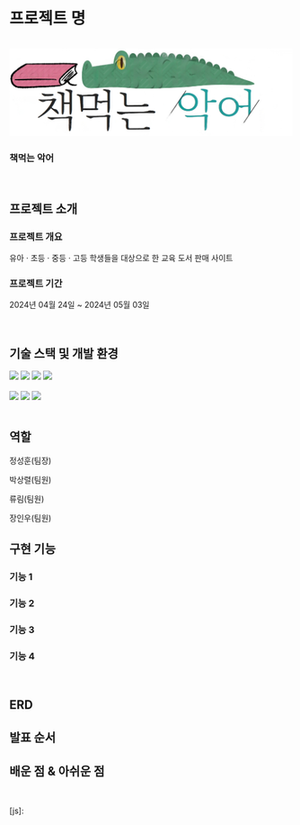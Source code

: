 # 프로젝트 명

<p align="center">
  <br>
   <img src="/src/main/webapp/resources/img/BEClogo.png" >
  <br>
</p>

### 책먹는 악어

<br>

## 프로젝트 소개

### 프로젝트 개요
<p>유아 · 초등 · 중등 · 고등 학생들을 대상으로 한 교육 도서 판매 사이트</p>

### 프로젝트 기간
<p>2024년 04월 24일 ~ 2024년 05월 03일</p>
<br>

## 기술 스택 및 개발 환경
<div>
   <img src="https://img.shields.io/badge/-Spring-6DB33F?style=flat&logo=spring&logoColor=white"/>
   <img src="https://img.shields.io/badge/-JavaScript-F7DF1E?style=flat&logo=JavaScript&logoColor=white"/>
   <img src="https://img.shields.io/badge/-HTML-E34F26?style=flat&logo=HTML5&logoColor=white"/>
   <img src="https://img.shields.io/badge/-CSS-1572B6?style=flat&logo=CSS3&logoColor=white"/>
</div>
<br>
<div>
  <img src="https://img.shields.io/badge/-IntelliJ IDEA-000000?style=flat&logo=intellijidea&logoColor=white"/>
   <img src="https://img.shields.io/badge/-MariaDB-003545?style=flat&logo=mariadb&logoColor=white"/>
   <img src="https://img.shields.io/badge/-Apache Tomcat-F8DC75?style=flat&logo=apachetomcat&logoColor=white"/>
</div>


<br>

## 역할
   정성훈(팀장)
   

   박상렬(팀원)
      

   류림(팀원)


   장인우(팀원)

## 구현 기능

### 기능 1

### 기능 2

### 기능 3

### 기능 4

<br>

## ERD

## 발표 순서

## 배운 점 & 아쉬운 점

<p align="justify">

</p>

<br>


<!-- Stack Icon Refernces -->

[js]:


[ts]: /images/stack/typescript.svg
[react]: /images/stack/react.svg
[node]: /images/stack/node.svg

